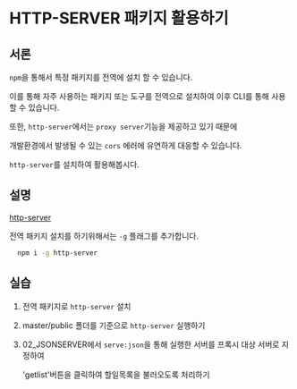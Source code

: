 # HTTP-SERVER 패키지 활용하기

## 서론

`npm`을 통해서 특정 패키지를 전역에 설치 할 수 있습니다.

이를 통해 자주 사용하는 패키지 또는 도구를 전역으로 설치하여 이후 CLI를 통해 사용할 수 있습니다.

또한, `http-server`에서는 `proxy server`기능을 제공하고 있기 때문에

개발환경에서 발생될 수 있는 `cors` 에러에 유연하게 대응할 수 있습니다.

`http-server`를 설치하여 활용해봅시다.

## 설명

[http-server](https://www.npmjs.com/package/http-server)

전역 패키지 설치를 하기위해서는 `-g` 플래그를 추가합니다.

```bash
  npm i -g http-server
```

## 실습

1. 전역 패키지로 `http-server` 설치

2. master/public 폴더를 기준으로 `http-server` 실행하기

3. 02_JSONSERVER에서 `serve:json`을 통해 실행한 서버를 프록시 대상 서버로 지정하여

   'getlist'버튼을 클릭하여 할일목록을 불러오도록 처리하기
